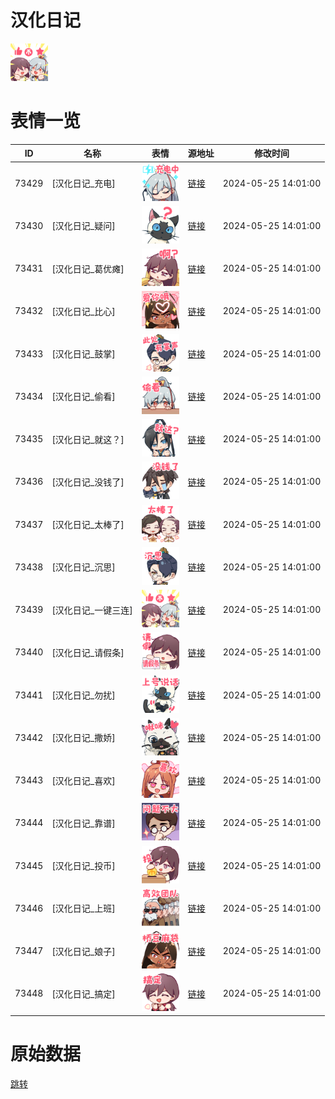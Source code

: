# 汉化日记

<img src="./cover.png" height="60" alt="cover" />

# 表情一览

|ID|名称|表情|源地址|修改时间|
|----|----|----|----|----|
|73429|[汉化日记_充电]|<img src="./pic/073429_%5B汉化日记_充电%5D.png" height="60" alt="充电"/>|[链接](https://i0.hdslb.com/bfs/garb/c119080831b8137181526fefe07b6491c163cd15.png)|2024-05-25 14:01:00|
|73430|[汉化日记_疑问]|<img src="./pic/073430_%5B汉化日记_疑问%5D.png" height="60" alt="疑问"/>|[链接](https://i0.hdslb.com/bfs/garb/28af25905f372c20881020ad84bc7b2ffd030cd7.png)|2024-05-25 14:01:00|
|73431|[汉化日记_葛优瘫]|<img src="./pic/073431_%5B汉化日记_葛优瘫%5D.png" height="60" alt="葛优瘫"/>|[链接](https://i0.hdslb.com/bfs/garb/0f3e30751887462bb42c4be06f6d3efe092457d8.png)|2024-05-25 14:01:00|
|73432|[汉化日记_比心]|<img src="./pic/073432_%5B汉化日记_比心%5D.png" height="60" alt="比心"/>|[链接](https://i0.hdslb.com/bfs/garb/0cf2e5a1211f3d9093675b7bcefc0f8dad85bfee.png)|2024-05-25 14:01:00|
|73433|[汉化日记_鼓掌]|<img src="./pic/073433_%5B汉化日记_鼓掌%5D.png" height="60" alt="鼓掌"/>|[链接](https://i0.hdslb.com/bfs/garb/aa21b215687ae93b40c96976f963498d768ca81e.png)|2024-05-25 14:01:00|
|73434|[汉化日记_偷看]|<img src="./pic/073434_%5B汉化日记_偷看%5D.png" height="60" alt="偷看"/>|[链接](https://i0.hdslb.com/bfs/garb/b78a85814a894893cac90804b46756933ab848f5.png)|2024-05-25 14:01:00|
|73435|[汉化日记_就这？]|<img src="./pic/073435_%5B汉化日记_就这？%5D.png" height="60" alt="就这？"/>|[链接](https://i0.hdslb.com/bfs/garb/3dc4a4fe6c59b38022e2d84bb9073b3ac98abdbc.png)|2024-05-25 14:01:00|
|73436|[汉化日记_没钱了]|<img src="./pic/073436_%5B汉化日记_没钱了%5D.png" height="60" alt="没钱了"/>|[链接](https://i0.hdslb.com/bfs/garb/8ed7edd61aa8d374346d44852e56d668d3176ab7.png)|2024-05-25 14:01:00|
|73437|[汉化日记_太棒了]|<img src="./pic/073437_%5B汉化日记_太棒了%5D.png" height="60" alt="太棒了"/>|[链接](https://i0.hdslb.com/bfs/garb/99076db960d217bec288b115f733567a3c014eea.png)|2024-05-25 14:01:00|
|73438|[汉化日记_沉思]|<img src="./pic/073438_%5B汉化日记_沉思%5D.png" height="60" alt="沉思"/>|[链接](https://i0.hdslb.com/bfs/garb/6275e2cbd100b39beb0aa60582ae6a428be5db08.png)|2024-05-25 14:01:00|
|73439|[汉化日记_一键三连]|<img src="./pic/073439_%5B汉化日记_一键三连%5D.png" height="60" alt="一键三连"/>|[链接](https://i0.hdslb.com/bfs/garb/5aacd564d17b886781ca51d931829d1f789af77b.png)|2024-05-25 14:01:00|
|73440|[汉化日记_请假条]|<img src="./pic/073440_%5B汉化日记_请假条%5D.png" height="60" alt="请假条"/>|[链接](https://i0.hdslb.com/bfs/garb/06c480c822e64f561871c88344131e5e650f15d7.png)|2024-05-25 14:01:00|
|73441|[汉化日记_勿扰]|<img src="./pic/073441_%5B汉化日记_勿扰%5D.png" height="60" alt="勿扰"/>|[链接](https://i0.hdslb.com/bfs/garb/25b9a5ec82b69ccde7b39f6ab7d6ebf9cb8d4101.png)|2024-05-25 14:01:00|
|73442|[汉化日记_撒娇]|<img src="./pic/073442_%5B汉化日记_撒娇%5D.png" height="60" alt="撒娇"/>|[链接](https://i0.hdslb.com/bfs/garb/eefb60fd5d2bdae5267caccb3681d546d96c8d8f.png)|2024-05-25 14:01:00|
|73443|[汉化日记_喜欢]|<img src="./pic/073443_%5B汉化日记_喜欢%5D.png" height="60" alt="喜欢"/>|[链接](https://i0.hdslb.com/bfs/garb/c0e13757caf7cfc85048f13bb047bb71359aec5e.png)|2024-05-25 14:01:00|
|73444|[汉化日记_靠谱]|<img src="./pic/073444_%5B汉化日记_靠谱%5D.png" height="60" alt="靠谱"/>|[链接](https://i0.hdslb.com/bfs/garb/74983929fcf043c2b706621b0a64a9035a9eab96.png)|2024-05-25 14:01:00|
|73445|[汉化日记_投币]|<img src="./pic/073445_%5B汉化日记_投币%5D.png" height="60" alt="投币"/>|[链接](https://i0.hdslb.com/bfs/garb/d270f09efe64358da95f5e48d799725888d76748.png)|2024-05-25 14:01:00|
|73446|[汉化日记_上班]|<img src="./pic/073446_%5B汉化日记_上班%5D.png" height="60" alt="上班"/>|[链接](https://i0.hdslb.com/bfs/garb/1f20601039f97a1e956955c6bd8e3f04e56faecb.png)|2024-05-25 14:01:00|
|73447|[汉化日记_娘子]|<img src="./pic/073447_%5B汉化日记_娘子%5D.png" height="60" alt="娘子"/>|[链接](https://i0.hdslb.com/bfs/garb/55ff0fcd9cdb390d4b6476c14203ad16ac33c2fd.png)|2024-05-25 14:01:00|
|73448|[汉化日记_搞定]|<img src="./pic/073448_%5B汉化日记_搞定%5D.png" height="60" alt="搞定"/>|[链接](https://i0.hdslb.com/bfs/garb/5b76387a6ab625deea8d6697cd5ad04e3b117012.png)|2024-05-25 14:01:00|

# 原始数据

[跳转](./raw.json)

